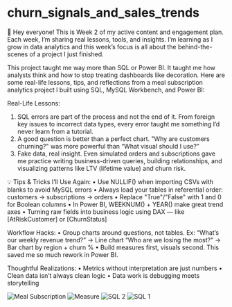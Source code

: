 # churn_signals_and_sales_trends

👋 Hey everyone! This is Week 2 of my active content and engagement plan.
Each week, I’m sharing real lessons, tools, and insights. I’m learning as I grow in data analytics and this week’s focus is all about the behind-the-scenes of a project I just finished.

This project taught me way more than SQL or Power BI.
It taught me how analysts think and how to stop treating dashboards like decoration.
Here are some real-life lessons, tips, and reflections from a meal subscription analytics project I built using SQL, MySQL Workbench, and Power BI:

Real-Life Lessons:
1. SQL errors are part of the process and not the end of it.
From foreign key issues to incorrect data types, every error taught me something I’d never learn from a tutorial.
2. A good question is better than a perfect chart.
"Why are customers churning?" was more powerful than “What visual should I use?”
3. Fake data, real insight.
Even simulated orders and subscriptions gave me practice writing business-driven queries, building relationships, and visualizing patterns like LTV (lifetime value) and churn risk.

💡 Tips & Tricks I’ll Use Again:
•	Use NULLIF() when importing CSVs with blanks to avoid MySQL errors
•	Always load your tables in referential order: customers → subscriptions → orders
•	Replace "True"/"False" with 1 and 0 for Boolean columns
•	In Power BI, WEEKNUM() + YEAR() make great trend axes
•	Turning raw fields into business logic using DAX — like [AtRiskCustomer] or [ChurnStatus]

Workflow Hacks:
•	Group charts around questions, not tables.
Ex: “What’s our weekly revenue trend?” → Line chart
“Who are we losing the most?” → Bar chart by region + churn %
•	Build measures first, visuals second.
This saved me so much rework in Power BI.

Thoughtful Realizations:
•	Metrics without interpretation are just numbers
•	Clean data isn’t always clean logic
•	Data work is debugging meets storytelling

![Meal Subscription](https://github.com/user-attachments/assets/5cce7652-a265-4721-8038-377a7d18e340)
![Measure](https://github.com/user-attachments/assets/e8162f77-1742-4791-a26e-61f9d8233e81)
![SQL 2](https://github.com/user-attachments/assets/db24dfbf-b29f-4224-913f-d0ba3fec8987)
![SQL 1](https://github.com/user-attachments/assets/634e0447-b8ca-44ae-959e-27221352a541)

